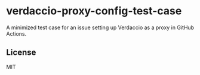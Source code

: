 # verdaccio-proxy-config-test-case

A minimized test case for an issue setting up Verdaccio as a proxy in GitHub Actions.

## License

MIT
